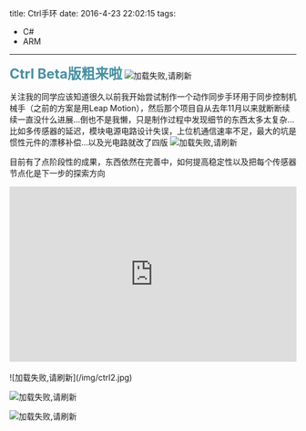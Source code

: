 title: Ctrl手环
date: 2016-4-23 22:02:15
tags:
- C#
- ARM
---
**<font color="#4590a3" size = "5px">Ctrl Beta版粗来啦</font>** 
![加载失败,请刷新](/img/ctrl5.jpg)

关注我的同学应该知道很久以前我开始尝试制作一个动作同步手环用于同步控制机械手（之前的方案是用Leap Motion），然后那个项目自从去年11月以来就断断续续一直没什么进展...倒也不是我懒，只是制作过程中发现细节的东西太多太复杂...比如多传感器的延迟，模块电源电路设计失误，上位机通信速率不足，最大的坑是惯性元件的漂移补偿...以及光电路就改了四版
![加载失败,请刷新](/img/ctrl4.jpg)

目前有了点阶段性的成果，东西依然在完善中，如何提高稳定性以及把每个传感器节点化是下一步的探索方向

<div style="height: 0;padding-bottom: 61%;position: relative;">
<iframe width="560" height="315" src="http://player.youku.com/embed/XMTU0NzU0NTkyOA" frameborder="0" allowfullscreen="" style="position: absolute;height: 100%;width: 100%;"></iframe>
</div>

<br />
![加载失败,请刷新](/img/ctrl2.jpg)

![加载失败,请刷新](/img/ctrl3.jpg)

![加载失败,请刷新](/img/ctrl1.jpg)

